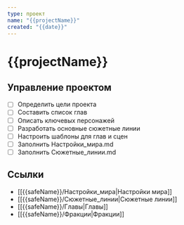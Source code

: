 ```yaml
---
type: проект
name: "{{projectName}}"
created: "{{date}}"
---
```


# {{projectName}}

## Управление проектом

- [ ] Определить цели проекта
- [ ] Составить список глав
- [ ] Описать ключевых персонажей
- [ ] Разработать основные сюжетные линии
- [ ] Настроить шаблоны для глав и сцен
- [ ] Заполнить Настройки_мира.md
- [ ] Заполнить Сюжетные_линии.md

## Ссылки
- [[{{safeName}}/Настройки_мира|Настройки мира]]
- [[{{safeName}}/Сюжетные_линии|Сюжетные линии]]
- [[{{safeName}}/Главы|Главы]]
- [[{{safeName}}/Фракции|Фракции]]
